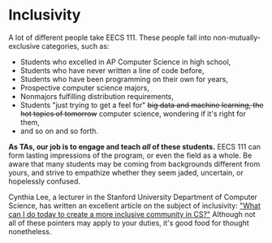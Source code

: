 # Inclusivity

A lot of different people take EECS 111. These people fall into non-mutually-exclusive categories, such as:

- Students who excelled in AP Computer Science in high school,
- Students who have never written a line of code before,
- Students who have been programming on their own for years,
- Prospective computer science majors,
- Nonmajors fulfilling distribution requirements,
- Students "just trying to get a feel for" ~~big data and machine learning, the hot topics of tomorrow~~ computer science, wondering if it's right for them,
- and so on and so forth.

**As TAs, our job is to engage and teach *all* of these students.** EECS 111 can form lasting impressions of the program, or even the field as a whole. Be aware that many students may be coming from backgrounds different from yours, and strive to empathize whether they seem jaded, uncertain, or hopelessly confused.

Cynthia Lee, a lecturer in the Stanford University Department of Computer Science, has written an excellent article on the subject of inclusivity: ["What can I do today to create a more inclusive community in CS?"](https://docs.google.com/document/d/1hLivou9-_wmsZuzKI2pCGQu0KHVIgYfJSaYhvTgO0Wo/edit) Although not all of these pointers may apply to your duties, it's good food for thought nonetheless.
